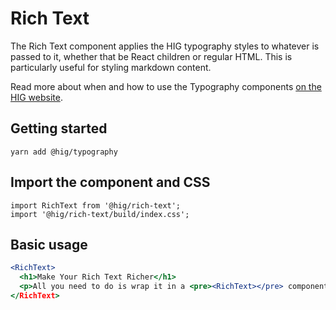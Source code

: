 # Rich Text

The Rich Text component applies the HIG typography styles to whatever is passed to it, whether that be React children or regular HTML. This is particularly useful for styling markdown content.

Read more about when and how to use the Typography components [on the HIG website](https://hig.autodesk.com/web/basics/typography).

## Getting started

```
yarn add @hig/typography
```

## Import the component and CSS

```
import RichText from '@hig/rich-text';
import '@hig/rich-text/build/index.css';
```

## Basic usage

```jsx
<RichText>
  <h1>Make Your Rich Text Richer</h1>
  <p>All you need to do is wrap it in a <pre><RichText></pre> component.</p>
</RichText>
```
